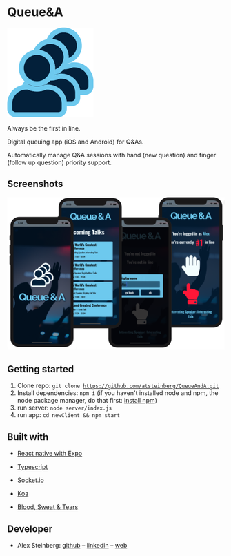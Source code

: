 # Queue&A

<img src="./newClient/assets/logoReadme.png" alt="logoBlue" />

Always be the first in line.

Digital queuing app (iOS and Android) for Q&As.

Automatically manage Q&A sessions with hand (new question) and finger (follow up question) priority support.

## Screenshots

<img src="./newClient/assets/screenshots.png" alt="screenshots" />

## Getting started

1. Clone repo: <code>git clone https://github.com/atsteinberg/QueueAndA.git</code>
2. Install dependencies: <code>npm i</code> (if you haven't installed node and npm, the node package manager, do that first: [install npm](https://www.npmjs.com/get-npm))
3. run server: <code>node server/index.js</code>
4. run app: <code>cd newClient && npm start</code>

## Built with

- [React native with Expo](https://expo.io/)

- [Typescript](https://www.typescriptlang.org/)

- [Socket.io](https://socket.io/)

- [Koa](https://koajs.com/)

- [Blood, Sweat & Tears](https://bloodsweatandtears.com/)

## Developer

- Alex Steinberg: [github](https://github.com/atsteinberg) – [linkedin](https://www.linkedin.com/in/alexander-steinberg-7b7299194) – [web](https://atsteinberg.github.io)
